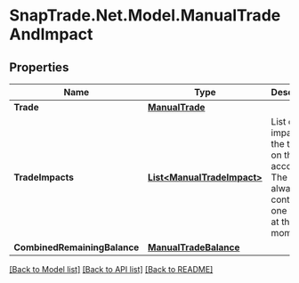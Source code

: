 # SnapTrade.Net.Model.ManualTradeAndImpact

## Properties

Name | Type | Description | Notes
------------ | ------------- | ------------- | -------------
**Trade** | [**ManualTrade**](ManualTrade.md) |  | [optional] 
**TradeImpacts** | [**List&lt;ManualTradeImpact&gt;**](ManualTradeImpact.md) | List of impacts of the trade on the account. The list always contains one value at the moment. | [optional] 
**CombinedRemainingBalance** | [**ManualTradeBalance**](ManualTradeBalance.md) |  | [optional] 

[[Back to Model list]](../README.md#documentation-for-models) [[Back to API list]](../README.md#documentation-for-api-endpoints) [[Back to README]](../README.md)

